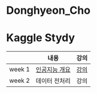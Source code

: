 # Donghyeon_Cho
# Kaggle Stydy
||내용|강의|
|:---:|:---:|:--:|
|week 1|[인공지능 개요](https://github.com/Sejong-Kaggle-Study-3rd/Donghyeon_Cho/blob/main/week%201.md)|[강의](https://www.youtube.com/watch?v=ny48cBIKtiY&list=PL1xKqHsVFgvmIAJBy-cbB9zQcnMb6zsT2&index=4)|
|week 2|데이터 전처리|강의|
